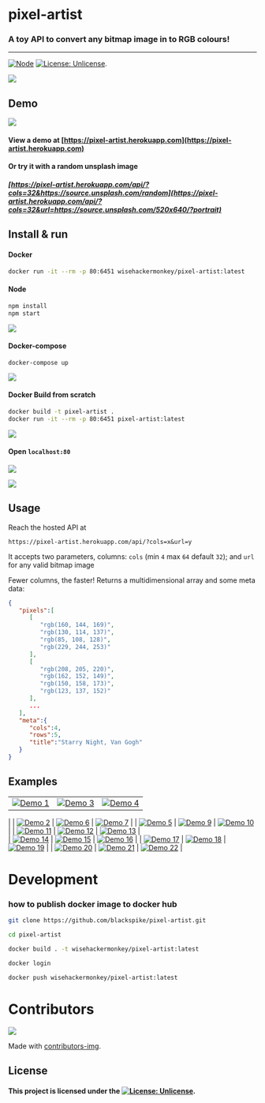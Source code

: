 # pixel-artist

### A toy API to convert any bitmap image in to RGB colours!

-----
[![Node](https://img.shields.io/badge/Javascript-Enabled-lightgreen.svg)](https://shields.io/) [![License: Unlicense](https://img.shields.io/badge/license-Unlicense-blue.svg)](http://unlicense.org/).

<img src="screenshots/cover_animation.gif" >

## Demo
<img src="screenshots/2021-02-08-22-44-12.png">

#### View a demo at [https://pixel-artist.herokuapp.com](https://pixel-artist.herokuapp.com)

#### Or try it with a random unsplash image

##### [https://pixel-artist.herokuapp.com/api/?cols=32&https://source.unsplash.com/random](https://pixel-artist.herokuapp.com/api/?cols=32&url=https://source.unsplash.com/520x640/?portrait)

## Install & run
#### Docker
```bash
docker run -it --rm -p 80:6451 wisehackermonkey/pixel-artist:latest 
```
#### Node
```bash
npm install
npm start
```
<img src="screenshots/2021-02-08-22-54-08.png" >

#### Docker-compose 
```
docker-compose up
```
![](screenshots/2021-02-08-22-50-04.png)
#### Docker Build from scratch
```bash
docker build -t pixel-artist .
docker run -it --rm -p 80:6451 pixel-artist:latest 
```
<img src="screenshots/2021-02-08-22-52-16.png">

#### Open `localhost:80`

<img src="screenshots/2021-02-08-22-47-58.png" >

![](screenshots/2021-02-08-22-47-58.png)

## Usage

Reach the hosted API at

```
https://pixel-artist.herokuapp.com/api/?cols=x&url=y
```

It accepts two parameters, columns: `cols` (min `4` max `64` default `32`); and `url` for any valid bitmap image

Fewer columns, the faster! Returns a multidimensional array and some meta data:

```json
{
   "pixels":[
      [
         "rgb(160, 144, 169)",
         "rgb(130, 114, 137)",
         "rgb(85, 108, 128)",
         "rgb(229, 244, 253)"
      ],
      [
         "rgb(208, 205, 220)",
         "rgb(162, 152, 149)",
         "rgb(150, 158, 173)",
         "rgb(123, 137, 152)"
      ],
      ...
   ],
   "meta":{
      "cols":4,
      "rows":5,
      "title":"Starry Night, Van Gogh"
   }
}
```

## Examples
|   | | |    
|---|---|--|
| [![Demo 1](public/screengrabs/thumbs/demo_1.png)](public/screengrabs/demo_1.png) | [![Demo 3](public/screengrabs/thumbs/demo_3.png)](public/screengrabs/demo_3.png) | [![Demo 4](public/screengrabs/thumbs/demo_4.png)](public/screengrabs/demo_4.png)
 | 
| [![Demo 2](public/screengrabs/thumbs/demo_2.png)](public/screengrabs/demo_2.png) | [![Demo 6](public/screengrabs/thumbs/demo_6.png)](public/screengrabs/demo_6.png) | [![Demo 7](public/screengrabs/thumbs/demo_7.png)](public/screengrabs/demo_7.png) |
| [![Demo 5](public/screengrabs/thumbs/demo_5.png)](public/screengrabs/demo_5.png) | [![Demo 9](public/screengrabs/thumbs/demo_9.png)](public/screengrabs/demo_9.png) | [![Demo 10](public/screengrabs/thumbs/demo_10.png)](public/screengrabs/demo_10.png) |
| [![Demo 11](public/screengrabs/thumbs/demo_11.png)](public/screengrabs/demo_11.png) | [![Demo 12](public/screengrabs/thumbs/demo_12.png)](public/screengrabs/demo_12.png) | [![Demo 13](public/screengrabs/thumbs/demo_13.png)](public/screengrabs/demo_13.png) |  
| [![Demo 14](public/screengrabs/thumbs/demo_14.png)](public/screengrabs/demo_14.png) | [![Demo 15](public/screengrabs/thumbs/demo_15.png)](public/screengrabs/demo_15.png) | [![Demo 16](public/screengrabs/thumbs/demo_16.png)](public/screengrabs/demo_16.png) | 
| [![Demo 17](public/screengrabs/thumbs/demo_17.png)](public/screengrabs/demo_17.png) | [![Demo 18](public/screengrabs/thumbs/demo_18.png)](public/screengrabs/demo_18.png) | [![Demo 19](public/screengrabs/thumbs/demo_19.png)](public/screengrabs/demo_19.png) | 
| [![Demo 20](public/screengrabs/thumbs/demo_20.png)](public/screengrabs/demo_20.png) | [![Demo 21](public/screengrabs/thumbs/demo_21.png)](public/screengrabs/demo_21.png) | [![Demo 22](public/screengrabs/thumbs/demo_22.png)](public/screengrabs/demo_22.png) |

# Development
### how to publish docker image to docker hub
```bash
git clone https://github.com/blackspike/pixel-artist.git

cd pixel-artist

docker build . -t wisehackermonkey/pixel-artist:latest

docker login

docker push wisehackermonkey/pixel-artist:latest 
```
# Contributors
<a href="https://github.com/blackspike/pixel-artist/graphs/contributors">
  <img src="https://contrib.rocks/image?repo=blackspike/pixel-artist" />
</a>

Made with [contributors-img](https://contrib.rocks).


## License

#### This project is licensed under the [![License: Unlicense](https://img.shields.io/badge/license-Unlicense-blue.svg)](http://unlicense.org/).



